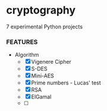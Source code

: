 # cryptography
7 experimental Python projects

### FEATURES

* Algorithm
  * [x] Vigenere Cipher
  * [x] S-DES
  * [x] Mini-AES
  * [x] Prime numbers - Lucas' test 
  * [x] RSA 
  * [x] ElGamal
  * [ ] 